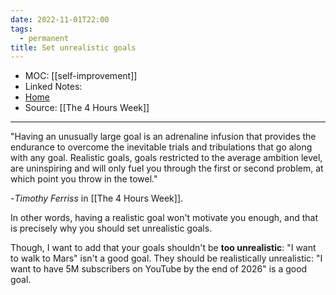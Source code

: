 ```yaml
---
date: 2022-11-01T22:00
tags:
  - permanent
title: Set unrealistic goals
---
```

- MOC: [[self-improvement]]
- Linked Notes:
- [Home](https://misudashi.ga/)
- Source: [[The 4 Hours Week]]
---------- 
"Having an unusually large goal is an adrenaline infusion that provides the endurance to overcome the inevitable trials and tribulations that go along with any goal. Realistic goals, goals restricted to the average ambition level, are uninspiring and will only fuel you through the first or second problem, at which point you throw in the towel."

-*Timothy Ferriss* in [[The 4 Hours Week]].

In other words, having a realistic goal won't motivate you enough, and that is precisely why you should set unrealistic goals. 

Though, I want to add that your goals shouldn't be **too unrealistic**: "I want to walk to Mars" isn't a good goal. They should be realistically unrealistic: "I want to have 5M subscribers on YouTube by the end of 2026" is a good goal.
